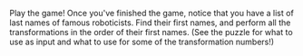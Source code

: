 Play the game! Once you've finished the game, notice that you have a list of last names of famous roboticists. Find their first names, and perform all the transformations in the order of their first names. (See the puzzle for what to use as input and what to use for some of the transformation numbers!)
